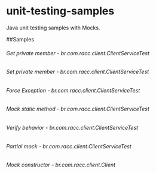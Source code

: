# unit-testing-samples
Java unit testing samples with Mocks.


##Samples
###### Get private member - br.com.racc.client.ClientServiceTest
###### Set private member - br.com.racc.client.ClientServiceTest
###### Force Exception - br.com.racc.client.ClientServiceTest
###### Mock static method - br.com.racc.client.ClientServiceTest
###### Verify behavior - br.com.racc.client.ClientServiceTest
###### Partial mock - br.com.racc.client.ClientServiceTest
###### Mock constructor - br.com.racc.client.Client